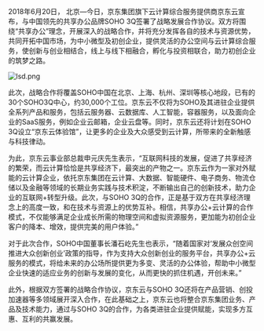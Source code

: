 2018年6月20日， 北京—今日，京东集团旗下云计算综合服务提供商京东云宣布，与中国领先的共享办公品牌SOHO 3Q签署了战略发展合作协议。双方将围绕“共享办公”理念，开展深入的战略合作，并将充分发挥各自的技术与资源优势，共同开拓中国市场，为中小微型及初创企业，提供灵活的办公空间与云计算综合服务，使创新与创业相结合，线上与线下相融合，孵化与投资相联合，助力初创企业的筑梦之路。

![lsd.png]()

此次，战略合作将覆盖SOHO中国在北京、上海、杭州、深圳等核心地段，已有的30个SOHO3Q中心，约30,000个工位。京东云不仅将为SOHO及其进驻企业提供全系列产品和服务，包括云服务器、云数据库、人工智能，容器服务，以及面向企业的SaaS服务，例如企业云邮箱，企业云盘等。同时，京东云还将计划在SOHO 3Q设立“京东云体验馆”，让更多的企业及大众感受到云计算，所带来的全新触感与科技律动。

为此，京东云事业部总裁申元庆先生表示，“互联网科技的发展，促进了共享经济的繁荣，而云计算恰恰是共享经济下，最突出的产物之一。京东云作为一家对外赋能的云计算企业，依托京东集团在云计算、大数据、智能硬件、电子商务、物流仓储以及金融等领域的长期业务实践与技术积淀，不断输出自己的创新技术，助力企业的互联网+转型升级。此次，与SOHO 3Q的合作，正是基于双方在共享经济理念上的高度一致，和在技术与资源上的优势互补。相信，共享办公+云计算的合作模式，不仅能够满足企业成长所需的物理空间和虚拟资源服务，更加能为初创企业客户的降本、增效，提供完美的用户体验。”

对于此次合作，SOHO中国董事长潘石屹先生也表示，“随着国家对‘发展众创空间推进大众创新创业’政策的指导，作为支持大众创新创业的服务平台，共享办公+云服务的模式，将给未来的办公场所提供更为多变、灵活的办公体验，帮助中小微型企业快速的适应业务的创新与发展的变化，从而更快的抓住机遇，开创未来。”

此外，根据双方签署的战略合作协议，京东云与SOHO 3Q还将在产品营销、创投加速器等多领域展开深入合作，在此基础之上，京东云也将整合京东集团业务、产品及技术能力，通过与SOHO 3Q的合作，为各类进驻企业提供赋能，实现多方互惠、互利的共赢发展。